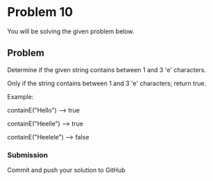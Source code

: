 # Problem 10

You will be solving the given problem below.

## Problem
Determine if the given string contains between 1 and 3 'e' characters.

Only if the string contains between 1 and 3 'e' characters; return true.

Example:

containE("Hello") --> true

containE("Heelle") --> true

containE("Heelele") --> false

### Submission

Commit and push your solution to GitHub